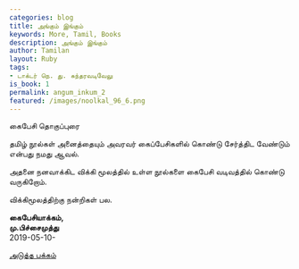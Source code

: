 ```yaml
---
categories: blog
title: அங்கும் இங்கும்
keywords: More, Tamil, Books
description: அங்கும் இங்கும்
author: Tamilan
layout: Ruby
tags:
- டாக்டர் நெ. து. சுந்தரவடிவேலு
is_book: 1
permalink: angum_inkum_2
featured: /images/noolkal_96_6.png
---
```



கைபேசி தொகுப்புரை

தமிழ் நூல்கள் அனைத்தையும் அவரவர் கைப்பேசிகளில் கொண்டு சேர்த்திட வேண்டும் என்பது நமது ஆவல்.

அதனை நனவாக்கிட விக்கி மூலத்தில் உள்ள நூல்களை கைபேசி வடிவத்தில் கொண்டு வருகிறோம்.

விக்கிமூலத்திற்கு நன்றிகள் பல.

**கைபேசியாக்கம்,  
மு.பிச்சைமுத்து**  
2019-05-10-

[அடுத்த பக்கம்](angum_inkum_3)